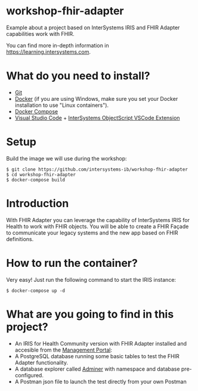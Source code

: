 # workshop-fhir-adapter
Example about a project based on InterSystems IRIS and FHIR Adapter capabilities work with FHIR.

You can find more in-depth information in https://learning.intersystems.com.


# What do you need to install? 
* [Git](https://git-scm.com/downloads) 
* [Docker](https://www.docker.com/products/docker-desktop) (if you are using Windows, make sure you set your Docker installation to use "Linux containers").
* [Docker Compose](https://docs.docker.com/compose/install/)
* [Visual Studio Code](https://code.visualstudio.com/download) + [InterSystems ObjectScript VSCode Extension](https://marketplace.visualstudio.com/items?itemName=daimor.vscode-objectscript)

# Setup
Build the image we will use during the workshop:

```console
$ git clone https://github.com/intersystems-ib/workshop-fhir-adapter
$ cd workshop-fhir-adapter
$ docker-compose build
```

# Introduction
With FHIR Adapter you can leverage the capability of InterSystems IRIS for Health to work with FHIR objects. You will be able to create a FHIR Façade to communicate your legacy systems and the new app based on FHIR definitions.

# How to run the container?
Very easy! Just run the following command to start the IRIS instance:

```console
$ docker-compose up -d
```

# What are you going to find in this project?
* An IRIS for Health Community version with FHIR Adapter installed and accesible from the [Management Portal](http://localhost:52774/csp/sys/UtilHome.csp):
* A PostgreSQL database running some basic tables to test the FHIR Adapter functionality.
* A database explorer called [Adminer](http://localhost:8080/?pgsql=postgres&username=testuser&db=testuser&ns=his) with namespace and database pre-configured.
* A Postman json file to launch the test directly from your own Postman
